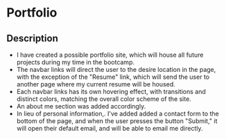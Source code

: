 # Portfolio

## Description

- I have created a possible portfolio site, which will house all future projects during my time in the bootcamp. 
- The navbar links will direct the user to the desire location in the page, with the exception of the "Resume" link, which will send the user to another page where my current resume will be housed.
- Each navbar links has its own hovering effect, with transitions and distinct colors, matching the overall color scheme of the site. 
- An about me section was added accordingly.
- In lieu of personal information,. I've added added a contact form to the bottom of the page, and when the user presses the button "Submit," it will open their default email, and will be able to email me directly. 

